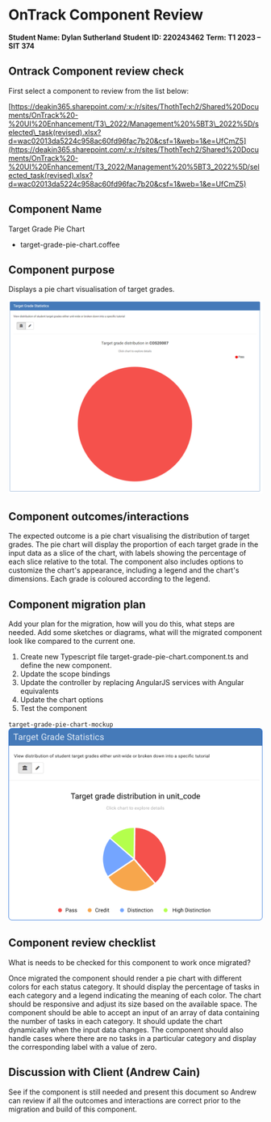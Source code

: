 # OnTrack Component Review

**Student Name: Dylan Sutherland**
**Student ID: 220243462**
**Term: T1 2023 – SIT 374**

## Ontrack Component review check

First select a component to review from the list below:

[https://deakin365.sharepoint.com/:x:/r/sites/ThothTech2/Shared%20Documents/OnTrack%20-%20UI%20Enhancement/T3\_2022/Management%20%5BT3\_2022%5D/selected\_task(revised).xlsx?d=wac02013da5224c958ac60fd96fac7b20&csf=1&web=1&e=UfCmZ5](https://deakin365.sharepoint.com/:x:/r/sites/ThothTech2/Shared%20Documents/OnTrack%20-%20UI%20Enhancement/T3_2022/Management%20%5BT3_2022%5D/selected_task(revised).xlsx?d=wac02013da5224c958ac60fd96fac7b20&csf=1&web=1&e=UfCmZ5)

## Component Name

Target Grade Pie Chart

- target-grade-pie-chart.coffee

## Component purpose

Displays a pie chart visualisation of target grades.

![target-grade-pie-chart](Resources/target-grade-pie-chart.png)

## Component outcomes/interactions

The expected outcome is a pie chart visualising the distribution of target grades. The pie chart will display the proportion of each target grade in the input data as a slice of the chart, with labels showing the percentage of each slice relative to the total. The component also includes options to customize the chart's appearance, including a legend and the chart's dimensions. Each grade is coloured according to the legend.

## Component migration plan

Add your plan for the migration, how will you do this, what steps are needed. Add some sketches or diagrams, what will the migrated component look like compared to the current one.

1. Create new Typescript file target-grade-pie-chart.component.ts and define the new component.
2. Update the scope bindings
3. Update the controller by replacing AngularJS services with Angular equivalents
4. Update the chart options
5. Test the component

`target-grade-pie-chart-mockup`
![target-grade-pie-chart-mockup](Resources/target-grade-pie-chart-mockup.png)

## Component review checklist

What is needs to be checked for this component to work once migrated?

Once migrated the component should render a pie chart with different colors for each status category.  It should display the percentage of tasks in each category and a legend indicating the meaning of each color. The chart should be responsive and adjust its size based on the available space. The component should be able to accept an input of an array of data containing the number of tasks in each category. It should update the chart dynamically when the input data changes. The component should also handle cases where there are no tasks in a particular category and display the corresponding label with a value of zero.

## Discussion with Client (Andrew Cain)

See if the component is still needed and present this document so Andrew can review if all the outcomes and interactions are correct prior to the migration and build of this component.
